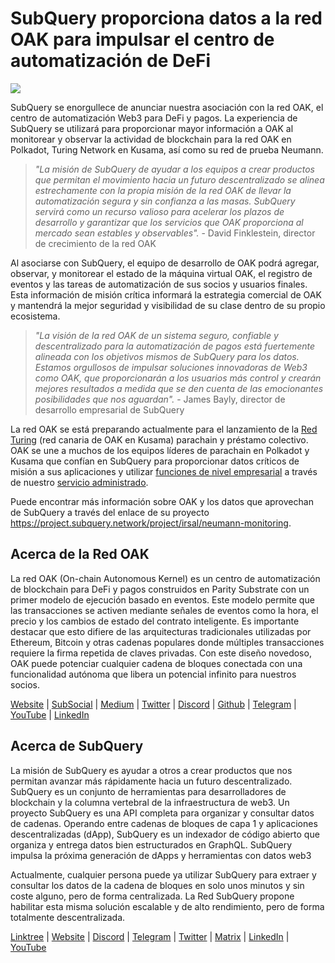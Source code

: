 # SubQuery proporciona datos a la red OAK para impulsar el centro de automatización de DeFi

![](https://miro.medium.com/max/1400/0*R-MluHyL9bHAEboa)

SubQuery se enorgullece de anunciar nuestra asociación con la red OAK, el centro de automatización Web3 para DeFi y pagos. La experiencia de SubQuery se utilizará para proporcionar mayor información a OAK al monitorear y observar la actividad de blockchain para la red OAK en Polkadot, Turing Network en Kusama, así como su red de prueba Neumann.

> _"La misión de SubQuery de ayudar a los equipos a crear productos que permitan el movimiento hacia un futuro descentralizado se alinea estrechamente con la propia misión de la red OAK de llevar la automatización segura y sin confianza a las masas. SubQuery servirá como un recurso valioso para acelerar los plazos de desarrollo y garantizar que los servicios que OAK proporciona al mercado sean estables y observables"._ - David Finklestein, director de crecimiento de la red OAK

Al asociarse con SubQuery, el equipo de desarrollo de OAK podrá agregar, observar, y monitorear el estado de la máquina virtual OAK, el registro de eventos y las tareas de automatización de sus socios y usuarios finales. Esta información de misión crítica informará la estrategia comercial de OAK y mantendrá la mejor seguridad y visibilidad de su clase dentro de su propio ecosistema.

> _"La visión de la red OAK de un sistema seguro, confiable y descentralizado para la automatización de pagos está fuertemente alineada con los objetivos mismos de SubQuery para los datos. Estamos orgullosos de impulsar soluciones innovadoras de Web3 como OAK, que proporcionarán a los usuarios más control y crearán mejores resultados a medida que se den cuenta de las emocionantes posibilidades que nos aguardan"._ - James Bayly, director de desarrollo empresarial de SubQuery

La red OAK se está preparando actualmente para el lanzamiento de la [Red Turing](https://oak.tech/turing/crowdloan/) (red canaria de OAK en Kusama) parachain y préstamo colectivo. OAK se une a muchos de los equipos líderes de parachain en Polkadot y Kusama que confían en SubQuery para proporcionar datos críticos de misión a sus aplicaciones y utilizar [funciones de nivel empresarial](../blogs/20211228-enterprise-hosted.md) a través de nuestro [servicio administrado](https://project.subquery.network/).

Puede encontrar más información sobre OAK y los datos que aprovechan de SubQuery a través del enlace de su proyecto https://project.subquery.network/project/irsal/neumann-monitoring.

## Acerca de la Red OAK

La red OAK (On-chain Autonomous Kernel) es un centro de automatización de blockchain para DeFi y pagos construidos en Parity Substrate con un primer modelo de ejecución basado en eventos. Este modelo permite que las transacciones se activen mediante señales de eventos como la hora, el precio y los cambios de estado del contrato inteligente. Es importante destacar que esto difiere de las arquitecturas tradicionales utilizadas por Ethereum, Bitcoin y otras cadenas populares donde múltiples transacciones requiere la firma repetida de claves privadas. Con este diseño novedoso, OAK puede potenciar cualquier cadena de bloques conectada con una funcionalidad autónoma que libera un potencial infinito para nuestros socios.

[Website](https://oak.tech/) | [SubSocial](https://app.subsocial.network/6109) | [Medium](https://medium.com/oak-blockchain) | [Twitter](https://twitter.com/oak_network) | [Discord](https://discord.gg/7W9UDvsbwh) | [Github](https://github.com/OAK-Foundation/) | [Telegram](https://t.me/OAK_Announcements) | [YouTube](https://www.youtube.com/channel/UCSEu57BfQQpAfgDixfBnaNg) | [LinkedIn](https://www.linkedin.com/company/oak-blockchain/)

## Acerca de SubQuery

La misión de SubQuery es ayudar a otros a crear productos que nos permitan avanzar más rápidamente hacia un futuro descentralizado. SubQuery es un conjunto de herramientas para desarrolladores de blockchain y la columna vertebral de la infraestructura de web3. Un proyecto SubQuery es una API completa para organizar y consultar datos de cadenas. Operando entre cadenas de bloques de capa 1 y aplicaciones descentralizadas (dApp), SubQuery es un indexador de código abierto que organiza y entrega datos bien estructurados en GraphQL. SubQuery impulsa la próxima generación de dApps y herramientas con datos web3

Actualmente, cualquier persona puede ya utilizar SubQuery para extraer y consultar los datos de la cadena de bloques en solo unos minutos y sin coste alguno, pero de forma centralizada. La Red SubQuery propone habilitar esta misma solución escalable y de alto rendimiento, pero de forma totalmente descentralizada.

​​[Linktree](https://linktr.ee/subquerynetwork) | [Website](https://subquery.network/) | [Discord](https://discord.com/invite/78zg8aBSMG) | [Telegram](https://t.me/subquerynetwork) | [Twitter](https://twitter.com/subquerynetwork) | [Matrix](https://matrix.to/#/#subquery:matrix.org) | [LinkedIn](https://www.linkedin.com/company/subquery) | [YouTube](https://www.youtube.com/channel/UCi1a6NUUjegcLHDFLr7CqLw)

